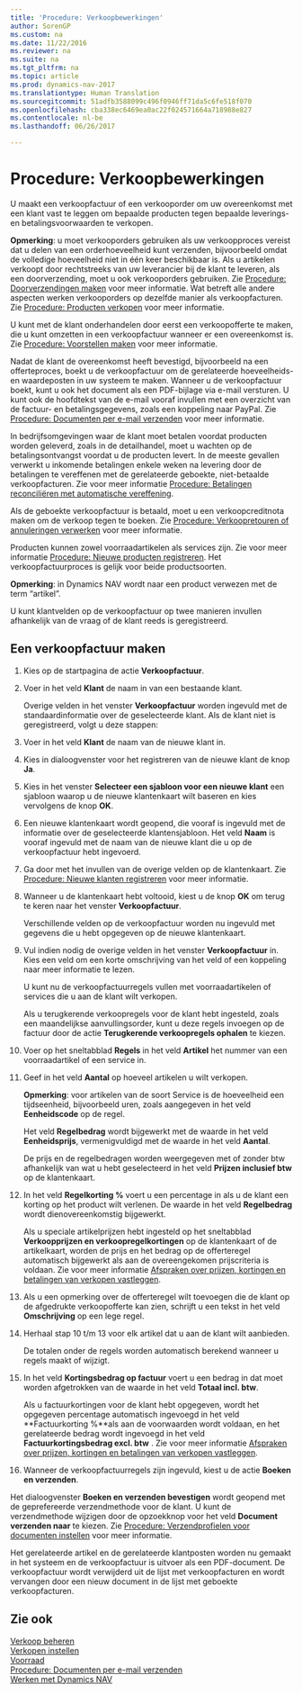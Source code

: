 ```yaml
---
title: 'Procedure: Verkoopbewerkingen'
author: SorenGP
ms.custom: na
ms.date: 11/22/2016
ms.reviewer: na
ms.suite: na
ms.tgt_pltfrm: na
ms.topic: article
ms.prod: dynamics-nav-2017
ms.translationtype: Human Translation
ms.sourcegitcommit: 51adfb3588099c496f0946ff71da5c6fe518f070
ms.openlocfilehash: cba338ec6469ea0ac22f024571664a718988e827
ms.contentlocale: nl-be
ms.lasthandoff: 06/26/2017

---
```


# <a name="how-to-invoice-sales"></a>Procedure: Verkoopbewerkingen

U maakt een verkoopfactuur of een verkooporder om uw overeenkomst met een klant vast te leggen om bepaalde producten tegen bepaalde leverings- en betalingsvoorwaarden te verkopen.

**Opmerking**: u moet verkooporders gebruiken als uw verkoopproces vereist dat u delen van een orderhoeveelheid kunt verzenden, bijvoorbeeld omdat de volledige hoeveelheid niet in één keer beschikbaar is. Als u artikelen verkoopt door rechtstreeks van uw leverancier bij de klant te leveren, als een doorverzending, moet u ook verkooporders gebruiken. Zie [Procedure: Doorverzendingen maken](sales-how-drop-shipment.md) voor meer informatie. Wat betreft alle andere aspecten werken verkooporders op dezelfde manier als verkoopfacturen. Zie [Procedure: Producten verkopen](sales-how-sell-products.md) voor meer informatie.

U kunt met de klant onderhandelen door eerst een verkoopofferte te maken, die u kunt omzetten in een verkoopfactuur wanneer er een overeenkomst is. Zie [Procedure: Voorstellen maken](sales-how-make-offers.md) voor meer informatie.

Nadat de klant de overeenkomst heeft bevestigd, bijvoorbeeld na een offerteproces, boekt u de verkoopfactuur om de gerelateerde hoeveelheids- en waardeposten in uw systeem te maken. Wanneer u de verkoopfactuur boekt, kunt u ook het document als een PDF-bijlage via e-mail versturen. U kunt ook de hoofdtekst van de e-mail vooraf invullen met een overzicht van de factuur- en betalingsgegevens, zoals een koppeling naar PayPal. Zie [Procedure: Documenten per e-mail verzenden](ui-how-send-documents-email.md) voor meer informatie.

In bedrijfsomgevingen waar de klant moet betalen voordat producten worden geleverd, zoals in de detailhandel, moet u wachten op de betalingsontvangst voordat u de producten levert. In de meeste gevallen verwerkt u inkomende betalingen enkele weken na levering door de betalingen te vereffenen met de gerelateerde geboekte, niet-betaalde verkoopfacturen. Zie voor meer informatie [Procedure: Betalingen reconciliëren met automatische vereffening](receivables-how-reconcile-payments-auto-application.md).

Als de geboekte verkoopfactuur is betaald, moet u een verkoopcreditnota maken om de verkoop tegen te boeken. Zie [Procedure: Verkoopretouren of annuleringen verwerken](sales-how-process-sales-returns-cancellations.md) voor meer informatie.

Producten kunnen zowel voorraadartikelen als services zijn. Zie voor meer informatie [Procedure: Nieuwe producten registreren](inventory-how-register-new-products.md). Het verkoopfactuurproces is gelijk voor beide productsoorten.

**Opmerking**: in Dynamics NAV wordt naar een product verwezen met de term “artikel”.

U kunt klantvelden op de verkoopfactuur op twee manieren invullen afhankelijk van de vraag of de klant reeds is geregistreerd.

## <a name="to-create-a-sales-invoice"></a>Een verkoopfactuur maken
1. Kies op de startpagina de actie **Verkoopfactuur**.  
3. Voer in het veld **Klant** de naam in van een bestaande klant.

    Overige velden in het venster **Verkoopfactuur** worden ingevuld met de standaardinformatie over de geselecteerde klant. Als de klant niet is geregistreerd, volgt u deze stappen:
4. Voer in het veld **Klant** de naam van de nieuwe klant in.
5. Kies in dialoogvenster voor het registreren van de nieuwe klant de knop **Ja**.
6. Kies in het venster **Selecteer een sjabloon voor een nieuwe klant** een sjabloon waarop u de nieuwe klantenkaart wilt baseren en kies vervolgens de knop **OK**.
7. Een nieuwe klantenkaart wordt geopend, die vooraf is ingevuld met de informatie over de geselecteerde klantensjabloon. Het veld **Naam** is vooraf ingevuld met de naam van de nieuwe klant die u op de verkoopfactuur hebt ingevoerd.
8. Ga door met het invullen van de overige velden op de klantenkaart. Zie [Procedure: Nieuwe klanten registreren](sales-how-register-new-customers.md) voor meer informatie.  
9. Wanneer u de klantenkaart hebt voltooid, kiest u de knop **OK** om terug te keren naar het venster **Verkoopfactuur**.

    Verschillende velden op de verkoopfactuur worden nu ingevuld met gegevens die u hebt opgegeven op de nieuwe klantenkaart.
10. Vul indien nodig de overige velden in het venster **Verkoopfactuur** in. Kies een veld om een korte omschrijving van het veld of een koppeling naar meer informatie te lezen.

    U kunt nu de verkoopfactuurregels vullen met voorraadartikelen of services die u aan de klant wilt verkopen.

    Als u terugkerende verkoopregels voor de klant hebt ingesteld, zoals een maandelijkse aanvullingsorder, kunt u deze regels invoegen op de factuur door de actie **Terugkerende verkoopregels ophalen** te kiezen.
11. Voer op het sneltabblad **Regels** in het veld **Artikel** het nummer van een voorraadartikel of een service in.  
12. Geef in het veld **Aantal** op hoeveel artikelen u wilt verkopen.

    **Opmerking**: voor artikelen van de soort Service is de hoeveelheid een tijdseenheid, bijvoorbeeld uren, zoals aangegeven in het veld **Eenheidscode** op de regel.

    Het veld **Regelbedrag** wordt bijgewerkt met de waarde in het veld **Eenheidsprijs**, vermenigvuldigd met de waarde in het veld **Aantal**.

    De prijs en de regelbedragen worden weergegeven met of zonder btw afhankelijk van wat u hebt geselecteerd in het veld **Prijzen inclusief btw** op de klantenkaart.
13. In het veld **Regelkorting %** voert u een percentage in als u de klant een korting op het product wilt verlenen. De waarde in het veld **Regelbedrag** wordt dienovereenkomstig bijgewerkt.

    Als u speciale artikelprijzen hebt ingesteld op het sneltabblad **Verkoopprijzen en verkoopregelkortingen** op de klantenkaart of de artikelkaart, worden de prijs en het bedrag op de offerteregel automatisch bijgewerkt als aan de overeengekomen prijscriteria is voldaan. Zie voor meer informatie [Afspraken over prijzen, kortingen en betalingen van verkopen vastleggen](sales-how-record-sales-price-discount-payment-agreements.md).
14. Als u een opmerking over de offerteregel wilt toevoegen die de klant op de afgedrukte verkoopofferte kan zien, schrijft u een tekst in het veld **Omschrijving** op een lege regel.  
15. Herhaal stap 10 t/m 13 voor elk artikel dat u aan de klant wilt aanbieden.

    De totalen onder de regels worden automatisch berekend wanneer u regels maakt of wijzigt.
16. In het veld **Kortingsbedrag op factuur** voert u een bedrag in dat moet worden afgetrokken van de waarde in het veld **Totaal incl. btw**.

    Als u factuurkortingen voor de klant hebt opgegeven, wordt het opgegeven percentage automatisch ingevoegd in het veld **Factuurkorting %**als aan de voorwaarden wordt voldaan, en het gerelateerde bedrag wordt ingevoegd in het veld **Factuurkortingsbedrag excl. btw** . Zie voor meer informatie [Afspraken over prijzen, kortingen en betalingen van verkopen vastleggen](sales-how-record-sales-price-discount-payment-agreements.md).
17. Wanneer de verkoopfactuurregels zijn ingevuld, kiest u de actie **Boeken en verzenden**.

Het dialoogvenster **Boeken en verzenden bevestigen** wordt geopend met de geprefereerde verzendmethode voor de klant. U kunt de verzendmethode wijzigen door de opzoekknop voor het veld **Document verzenden naar** te kiezen. Zie [Procedure: Verzendprofielen voor documenten instellen](sales-how-setup-document-send-profiles.md) voor meer informatie.

Het gerelateerde artikel en de gerelateerde klantposten worden nu gemaakt in het systeem en de verkoopfactuur is uitvoer als een PDF-document. De verkoopfactuur wordt verwijderd uit de lijst met verkoopfacturen en wordt vervangen door een nieuw document in de lijst met geboekte verkoopfacturen.

## <a name="see-also"></a>Zie ook  
[Verkoop beheren](sales-manage-sales.md)  
[Verkopen instellen](sales-setup-sales.md)  
[Voorraad](inventory-manage-inventory.md)    
[Procedure: Documenten per e-mail verzenden](ui-how-send-documents-email.md)  
[Werken met Dynamics NAV](ui-work-product.md)

